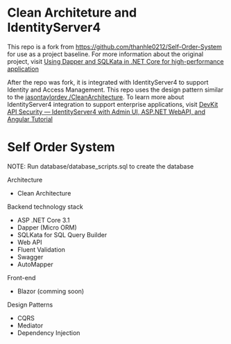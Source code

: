 # Clean Architeture and IdentityServer4

This repo is a fork from https://github.com/thanhle0212/Self-Order-System for use as a project baseline.  For more information about the original project, visit [Using Dapper and SQLKata in .NET Core for high-performance application](https://medium.com/@letienthanh0212/using-dapper-and-sqlkata-in-net-core-for-high-performance-application-716d5fd43210)

After the repo was fork, it is integrated with IdentityServer4 to support Identity and Access Management.  This repo uses the design pattern similar to the [jasontaylordev
/CleanArchitecture](https://github.com/jasontaylordev/CleanArchitecture).  To learn more about IdentityServer4 integration to support enterprise applications, visit [DevKit API Security — IdentityServer4 with Admin UI, ASP.NET WebAPI, and Angular Tutorial](https://medium.com/scrum-and-coke/devkit-webapi-security-d7a45e34a5cd?source=friends_link&sk=d995ee034b01e79077b77925e5bae1b2) 

# Self Order System

NOTE: Run database/database_scripts.sql to create the database

Architecture
- Clean Architecture

Backend technology stack
- ASP .NET Core 3.1
- Dapper (Micro ORM)
- SQLKata for SQL Query Builder
- Web API
- Fluent Validation
- Swagger
- AutoMapper

Front-end 
- Blazor (comming soon)

Design Patterns
- CQRS
- Mediator
- Dependency Injection
